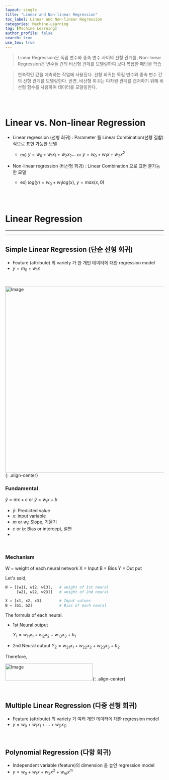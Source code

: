 ```yaml
---
layout: single
title: "Linear and Non-linear Regression"
toc_label: Linear and Non-linear Regression
categories: Machine-Learning
tag: [Machine Learning]
author_profile: false
search: true
use_tex: true
---
```


> Linear Regression은 독립 변수와 종속 변수 사이의 선형 관계를,
> Non-linear Regression은 변수들 간의 비선형 관계를 모델링하여 보다 복잡한 패턴을 학습

> 연속적인 값을 예측하는 작업에 사용된다. 
> 선형 회귀는 독립 변수와 종속 변수 간의 선형 관계를 모델링한다. 
> 반면, 비선형 회귀는 다차원 관계를 캡처하기 위해 비선형 함수를 사용하여 데이터를 모델링한다.

<br><br>

# Linear vs. Non-linear Regression

- Linear regression (선형 회귀) : Parameter 를 Linear Combination(선형 결합)식으로 표현 가능한 모델
  - ex) $y = w_{0} + w_{1}x_{1} + w_{2}x_{2}...$ or $y = w_{0} + w_{1}x + w_{2}x^2$


- Non-linear regression (비선형 회귀) : Linear Combination 으로 표현 불가능한 모델
  - ex) $log(y) = w_{0}+w_{1}log(x)$, $y = max(x,0)$

<br><br>
# Linear Regression

---

---

## Simple Linear Regression (단순 선형 회귀)
  - Feature (attribute) 의 variety 가 한 개인 데이터에 대한 regression model
  - $y = m_{0}+w_{1}x$

<br>

<img width="795" height="594" alt="Image" src="https://github.com/user-attachments/assets/2e61392c-c339-43dd-8c57-c05afb73862a">{: .align-center}

### Fundamental

$\hat{y} = mx+c$ or $\hat{y} = w_i x + b$

- $\hat{y}$: Predicted value
- $x$: input variable
- $m$ or $w_i$: Slope, 기울기
- $c$ or $b$: Bias or intercept, 절편
- 
 


<br>

### Mechanism 

W = weight of each neural network
X = Input
B = Bios
Y = Out put

Let's said,

```python
W = [[w11, w12, w13],   # weight of 1st neural 
     [w21, w22, w23]]   # weight of 2nd neural 

X = [x1, x2, x3]        # Input values
B = [b1, b2]            # Bias of each neural
```

The formula of each neural.

- 1st Neural output

  $Y_1 = w_{11}x_1 + x_{12}x_2 + w_{13}x_3 + b_1$

- 2nd Neural output
  $Y_2 = w_{21}x_1 + w_{22}x_2 + w_{23}x_3 + b_2$

Therefore,

<img width="278" height="54" alt="Image" src="https://github.com/user-attachments/assets/67e2cb4f-255f-4acd-8a85-8f9ef7eb08bb" />{: .align-center}


<br>

## Multiple Linear Regression (다중 선형 회귀)
  - Feature (attribute) 의 variety 가 여러 개인 데이터에 대한 regression model
  - $y=w_{0}+w_{1}x_{1}+...+w_{D}x_{D}$

<br>  

## Polynomial Regression (다항 회귀)
  - Independent variable (feature)의 dimension 을 높인 regression model
  - $y=w_{0}+w_{1}x+w_{2}x^{2}+w_{m}x^{m}$

